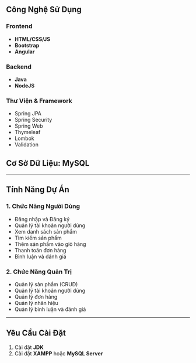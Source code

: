 ## **Công Nghệ Sử Dụng**

### **Frontend**
- **HTML/CSS/JS**  
- **Bootstrap**
- **Angular**

### **Backend**
- **Java**
- **NodeJS**

### **Thư Viện & Framework**
- Spring JPA  
- Spring Security  
- Spring Web  
- Thymeleaf  
- Lombok  
- Validation
## **Cơ Sở Dữ Liệu**: MySQL

---

## **Tính Năng Dự Án**

### **1. Chức Năng Người Dùng**
- Đăng nhập và Đăng ký  
- Quản lý tài khoản người dùng  
- Xem danh sách sản phẩm  
- Tìm kiếm sản phẩm  
- Thêm sản phẩm vào giỏ hàng  
- Thanh toán đơn hàng  
- Bình luận và đánh giá  

### **2. Chức Năng Quản Trị**
- Quản lý sản phẩm (CRUD)  
- Quản lý tài khoản người dùng  
- Quản lý đơn hàng  
- Quản lý nhãn hiệu  
- Quản lý bình luận và đánh giá  

---

## **Yêu Cầu Cài Đặt**

1. Cài đặt **JDK**
3. Cài đặt **XAMPP** hoặc **MySQL Server**  
